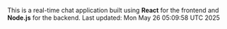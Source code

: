 This is a real-time chat application built using **React** for the frontend and **Node.js** for the backend.
Last updated: Mon May 26 05:09:58 UTC 2025
